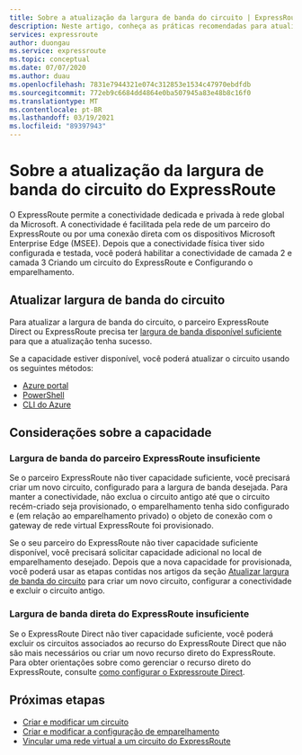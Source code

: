 ```yaml
---
title: Sobre a atualização da largura de banda do circuito | ExpressRoute do Azure
description: Neste artigo, conheça as práticas recomendadas para atualizar a largura de banda do circuito do ExpressRoute
services: expressroute
author: duongau
ms.service: expressroute
ms.topic: conceptual
ms.date: 07/07/2020
ms.author: duau
ms.openlocfilehash: 7831e7944321e074c312853e1534c47970ebdfdb
ms.sourcegitcommit: 772eb9c6684dd4864e0ba507945a83e48b8c16f0
ms.translationtype: MT
ms.contentlocale: pt-BR
ms.lasthandoff: 03/19/2021
ms.locfileid: "89397943"
---
```

# <a name="about-upgrading-expressroute-circuit-bandwidth"></a>Sobre a atualização da largura de banda do circuito do ExpressRoute

O ExpressRoute permite a conectividade dedicada e privada à rede global da Microsoft. A conectividade é facilitada pela rede de um parceiro do ExpressRoute ou por uma conexão direta com os dispositivos Microsoft Enterprise Edge (MSEE). Depois que a conectividade física tiver sido configurada e testada, você poderá habilitar a conectividade de camada 2 e camada 3 Criando um circuito do ExpressRoute e Configurando o emparelhamento.

## <a name="upgrade-circuit-bandwidth"></a><a name="upgrade"></a>Atualizar largura de banda do circuito

Para atualizar a largura de banda do circuito, o parceiro ExpressRoute Direct ou ExpressRoute precisa ter [largura de banda disponível suficiente](#considerations) para que a atualização tenha sucesso.

Se a capacidade estiver disponível, você poderá atualizar o circuito usando os seguintes métodos:

* [Azure portal](expressroute-howto-circuit-portal-resource-manager.md#modify)
* [PowerShell](expressroute-howto-circuit-arm.md#modify)
* [CLI do Azure](howto-circuit-cli.md#modify)

## <a name="capacity-considerations"></a><a name="considerations"></a>Considerações sobre a capacidade

### <a name="insufficient-expressroute-partner-bandwidth"></a><a name="bandwidth"></a>Largura de banda do parceiro ExpressRoute insuficiente

Se o parceiro ExpressRoute não tiver capacidade suficiente, você precisará criar um novo circuito, configurado para a largura de banda desejada. Para manter a conectividade, não exclua o circuito antigo até que o circuito recém-criado seja provisionado, o emparelhamento tenha sido configurado e (em relação ao emparelhamento privado) o objeto de conexão com o gateway de rede virtual ExpressRoute foi provisionado.

Se o seu parceiro do ExpressRoute não tiver capacidade suficiente disponível, você precisará solicitar capacidade adicional no local de emparelhamento desejado. Depois que a nova capacidade for provisionada, você poderá usar as etapas contidas nos artigos da seção [Atualizar largura de banda do circuito](#upgrade) para criar um novo circuito, configurar a conectividade e excluir o circuito antigo.


### <a name="insufficient-expressroute-direct-bandwidth"></a><a name="bandwidth"></a>Largura de banda direta do ExpressRoute insuficiente

Se o ExpressRoute Direct não tiver capacidade suficiente, você poderá excluir os circuitos associados ao recurso do ExpressRoute Direct que não são mais necessários ou criar um novo recurso direto do ExpressRoute. Para obter orientações sobre como gerenciar o recurso direto do ExpressRoute, consulte [como configurar o Expressroute Direct](how-to-expressroute-direct-portal.md).

## <a name="next-steps"></a>Próximas etapas

* [Criar e modificar um circuito](expressroute-howto-circuit-portal-resource-manager.md)
* [Criar e modificar a configuração de emparelhamento](expressroute-howto-routing-portal-resource-manager.md)
* [Vincular uma rede virtual a um circuito do ExpressRoute](expressroute-howto-linkvnet-portal-resource-manager.md)
